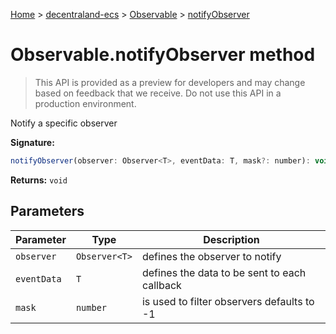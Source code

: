 [Home](./index) &gt; [decentraland-ecs](./decentraland-ecs.md) &gt; [Observable](./decentraland-ecs.observable.md) &gt; [notifyObserver](./decentraland-ecs.observable.notifyobserver.md)

# Observable.notifyObserver method

> This API is provided as a preview for developers and may change based on feedback that we receive. Do not use this API in a production environment.

Notify a specific observer

**Signature:**
```javascript
notifyObserver(observer: Observer<T>, eventData: T, mask?: number): void;
```
**Returns:** `void`

## Parameters

|  Parameter | Type | Description |
|  --- | --- | --- |
|  `observer` | `Observer<T>` | defines the observer to notify |
|  `eventData` | `T` | defines the data to be sent to each callback |
|  `mask` | `number` | is used to filter observers defaults to -1 |


